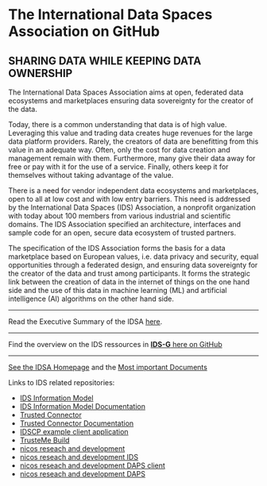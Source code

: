 # The International Data Spaces Association on GitHub

## SHARING DATA WHILE KEEPING DATA OWNERSHIP

The International Data Spaces Association aims at open, federated data ecosystems and marketplaces ensuring data sovereignty for the creator of the data.

Today, there is a common understanding that data is of high value. Leveraging this value and trading data creates huge revenues for the large data platform providers. Rarely, the creators of data are benefitting from this value in an adequate way. Often, only the cost for data creation and management remain with them. Furthermore, many give their data away for free or pay with it for the use of a service. Finally, others keep it for themselves without taking advantage of the value.

There is a need for vendor independent data ecosystems and marketplaces, open to all at low cost and with low entry barriers. This need is addressed by the International Data Spaces (IDS) Association, a nonprofit organization with today about 100 members from various industrial and scientific domains. The IDS Association specified an architecture, interfaces and sample code for an open, secure data ecosystem of trusted partners.

The specification of the IDS Association forms the basis for a data marketplace based on European values, i.e. data privacy and security, equal opportunities through a federated design, and ensuring data sovereignty for the creator of the data and trust among participants. It forms the strategic link between the creation of data in the internet of things on the one hand side and the use of this data in machine learning (ML) and artificial intelligence (AI) algorithms on the other hand side.

---

Read the Executive Summary of the IDSA [here](https://www.internationaldataspaces.org/publications/sharing-data-while-keeping-data-ownership-the-potential-of-ids-for-the-data-economy/).

---

Find the overview on the IDS ressources in [**IDS-G** here on GitHub](https://github.com/International-Data-Spaces-Association/IDS-G)

---
[See the IDSA Homepage](https://www.internationaldataspaces.org) and the [Most important Documents](https://www.internationaldataspaces.org/info-package/)


Links to IDS related repositories:
* [IDS Information Model](https://github.com/IndustrialDataSpace/InformationModel)
* [IDS Information Model Documentation](https://github.com/IndustrialDataSpace/Documentation)
* [Trusted Connector](https://github.com/industrial-data-space/trusted-connector)
* [Trusted Connector Documentation](https://github.com/industrial-data-space/trusted-connector-documentation)
* [IDSCP example client application ](https://github.com/industrial-data-space/ids-comm-example)
* [TrusteMe Build](https://github.com/industrial-data-space/trustme_build)
* [nicos reseach and development](https://github.com/nicosResearchAndDevelopment)
* [nicos reseach and development IDS](https://github.com/nicosResearchAndDevelopment/nrd-ids)
* [nicos reseach and development DAPS client](https://github.com/nicosResearchAndDevelopment/nrd-ids-daps-dc-client-nodejs)
* [nicos reseach and development DAPS](https://github.com/nicosResearchAndDevelopment/nrd-ids-daps-dc)
